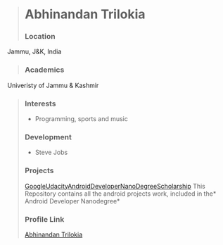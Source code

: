 > # Abhinandan Trilokia
> ### Location
Jammu, J&K, India
> ### Academics
Univeristy of Jammu & Kashmir
>
>### Interests
>
>- Programming, sports and music
>
>### Development
>
>- Steve Jobs
>
>### Projects
>
>[GoogleUdacityAndroidDeveloperNanoDegreeScholarship](https://github.com/Trilokia/GoogleUdacityAndroidDeveloperNanoDegreeScholarship) This Repository contains all the android projects work, included in the* Android Developer Nanodegree*
>
>### Profile Link
>
>[Abhinandan Trilokia](https://github.com/Trilokia)
